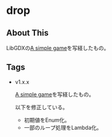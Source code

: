 # drop

## About This

LibGDXの[A simple game](https://github.com/libgdx/libgdx/wiki/A-simple-game)を写経したもの。

## Tags

* v1.x.x

    [A simple game](https://github.com/libgdx/libgdx/wiki/A-simple-game)を写経したもの。

    以下を修正している。

    * 初期値をEnum化。
    * 一部のループ処理をLambda化。
